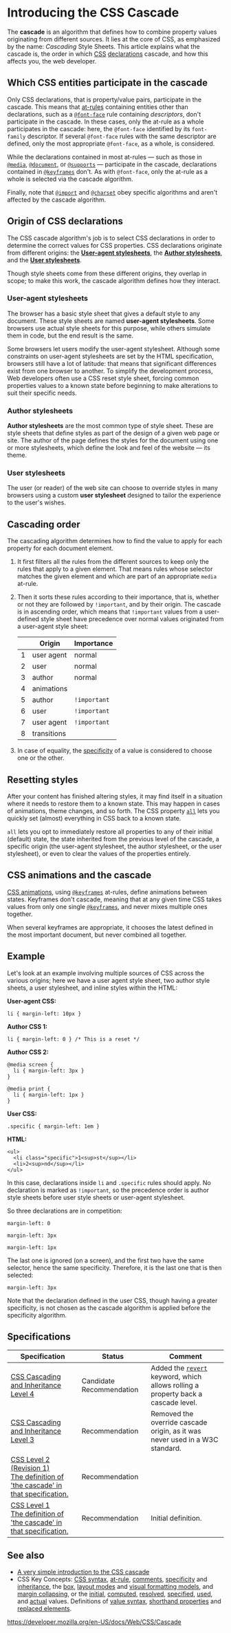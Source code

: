 # Introducing the CSS Cascade

The **cascade** is an algorithm that defines how to combine property values originating from different sources. It lies at the core of CSS, as emphasized by the name: _Cascading_ Style Sheets. This article explains what the cascade is, the order in which [CSS](https://developer.mozilla.org/en-US/docs/Glossary/CSS) [declarations](https://developer.mozilla.org/en-US/docs/Web/API/CSSStyleDeclaration) cascade, and how this affects you, the web developer.

## Which CSS entities participate in the cascade

Only CSS declarations, that is property/value pairs, participate in the cascade. This means that [at-rules](at-rule) containing entities other than declarations, such as a [`@font-face`](@font-face) rule containing _descriptors_, don't participate in the cascade. In these cases, only the at-rule as a whole participates in the cascade: here, the `@font-face` identified by its `font-family` descriptor. If several `@font-face` rules with the same descriptor are defined, only the most appropriate `@font-face`, as a whole, is considered.

While the declarations contained in most at-rules — such as those in [`@media`](@media), [`@document`](@document), or [`@supports`](@supports) — participate in the cascade, declarations contained in [`@keyframes`](@keyframes) don't. As with `@font-face`, only the at-rule as a whole is selected via the cascade algorithm.

Finally, note that [`@import`](@import) and [`@charset`](@charset) obey specific algorithms and aren't affected by the cascade algorithm.

## Origin of CSS declarations

The CSS cascade algorithm's job is to select CSS declarations in order to determine the correct values for CSS properties. CSS declarations originate from different origins: the **[User-agent stylesheets](#user-agent_stylesheets)**, the **[Author stylesheets](#author_stylesheets)**, and the **[User stylesheets](#user_stylesheets)**.

Though style sheets come from these different origins, they overlap in scope; to make this work, the cascade algorithm defines how they interact.

### User-agent stylesheets

The browser has a basic style sheet that gives a default style to any document. These style sheets are named **user-agent stylesheets**. Some browsers use actual style sheets for this purpose, while others simulate them in code, but the end result is the same.

Some browsers let users modify the user-agent stylesheet. Although some constraints on user-agent stylesheets are set by the HTML specification, browsers still have a lot of latitude: that means that significant differences exist from one browser to another. To simplify the development process, Web developers often use a CSS reset style sheet, forcing common properties values to a known state before beginning to make alterations to suit their specific needs.

### Author stylesheets

**Author stylesheets** are the most common type of style sheet. These are style sheets that define styles as part of the design of a given web page or site. The author of the page defines the styles for the document using one or more stylesheets, which define the look and feel of the website — its theme.

### User stylesheets

The user (or reader) of the web site can choose to override styles in many browsers using a custom **user stylesheet** designed to tailor the experience to the user's wishes.

## Cascading order

The cascading algorithm determines how to find the value to apply for each property for each document element.

1.  It first filters all the rules from the different sources to keep only the rules that apply to a given element. That means rules whose selector matches the given element and which are part of an appropriate `media` at-rule.
2.  Then it sorts these rules according to their importance, that is, whether or not they are followed by `!important`, and by their origin. The cascade is in ascending order, which means that `!important` values from a user-defined style sheet have precedence over normal values originated from a user-agent style sheet:
    <table><thead><tr class="header"><th></th><th>Origin</th><th>Importance</th></tr></thead><tbody><tr class="odd"><td>1</td><td>user agent</td><td>normal</td></tr><tr class="even"><td>2</td><td>user</td><td>normal</td></tr><tr class="odd"><td>3</td><td>author</td><td>normal</td></tr><tr class="even"><td>4</td><td>animations</td><td></td></tr><tr class="odd"><td>5</td><td>author</td><td><code>!important</code></td></tr><tr class="even"><td>6</td><td>user</td><td><code>!important</code></td></tr><tr class="odd"><td>7</td><td>user agent</td><td><code>!important</code></td></tr><tr class="even"><td>8</td><td>transitions</td><td></td></tr></tbody></table>

3.  In case of equality, the [specificity](specificity) of a value is considered to choose one or the other.

## Resetting styles

After your content has finished altering styles, it may find itself in a situation where it needs to restore them to a known state. This may happen in cases of animations, theme changes, and so forth. The CSS property [`all`](all) lets you quickly set (almost) everything in CSS back to a known state.

`all` lets you opt to immediately restore all properties to any of their initial (default) state, the state inherited from the previous level of the cascade, a specific origin (the user-agent stylesheet, the author stylesheet, or the user stylesheet), or even to clear the values of the properties entirely.

## CSS animations and the cascade

[CSS animations](css_animations), using [`@keyframes`](@keyframes) at-rules, define animations between states. Keyframes don't cascade, meaning that at any given time CSS takes values from only one single [`@keyframes`](@keyframes), and never mixes multiple ones together.

When several keyframes are appropriate, it chooses the latest defined in the most important document, but never combined all together.

## Example

Let's look at an example involving multiple sources of CSS across the various origins; here we have a user agent style sheet, two author style sheets, a user stylesheet, and inline styles within the HTML:

**User-agent CSS:**

    li { margin-left: 10px }

**Author CSS 1:**

    li { margin-left: 0 } /* This is a reset */

**Author CSS 2:**

    @media screen {
      li { margin-left: 3px }
    }

    @media print {
      li { margin-left: 1px }
    }

**User CSS:**

    .specific { margin-left: 1em }

**HTML:**

    <ul>
      <li class="specific">1<sup>st</sup></li>
      <li>2<sup>nd</sup></li>
    </ul>

In this case, declarations inside `li` and `.specific` rules should apply. No declaration is marked as `!important`, so the precedence order is author style sheets before user style sheets or user-agent stylesheet.

So three declarations are in competition:

    margin-left: 0

    margin-left: 3px

    margin-left: 1px

The last one is ignored (on a screen), and the first two have the same selector, hence the same specificity. Therefore, it is the last one that is then selected:

    margin-left: 3px

Note that the declaration defined in the user CSS, though having a greater specificity, is not chosen as the cascade algorithm is applied before the specificity algorithm.

## Specifications

<table><thead><tr class="header"><th>Specification</th><th>Status</th><th>Comment</th></tr></thead><tbody><tr class="odd"><td><a href="https://drafts.csswg.org/css-cascade/">CSS Cascading and Inheritance Level 4</a></td><td><span class="spec-cr">Candidate Recommendation</span></td><td>Added the <a href="revert"><code>revert</code></a> keyword, which allows rolling a property back a cascade level.</td></tr><tr class="even"><td><a href="https://drafts.csswg.org/css-cascade-3/">CSS Cascading and Inheritance Level 3</a></td><td><span class="spec-rec">Recommendation</span></td><td>Removed the override cascade origin, as it was never used in a W3C standard.</td></tr><tr class="odd"><td><a href="https://www.w3.org/TR/CSS2/cascade.html">CSS Level 2 (Revision 1)<br />
<span class="small">The definition of 'the cascade' in that specification.</span></a></td><td><span class="spec-rec">Recommendation</span></td><td></td></tr><tr class="even"><td><a href="https://www.w3.org/TR/CSS1/#the-cascade">CSS Level 1<br />
<span class="small">The definition of 'the cascade' in that specification.</span></a></td><td><span class="spec-rec">Recommendation</span></td><td>Initial definition.</td></tr></tbody></table>

## See also

- [A very simple introduction to the CSS cascade](https://developer.mozilla.org/en-US/docs/Learn/CSS/Building_blocks/Cascade_and_inheritance)
- CSS Key Concepts: [CSS syntax](syntax), [at-rule](at-rule), [comments](comments), [specificity](specificity) and [inheritance](inheritance), the [box](css_box_model/introduction_to_the_css_box_model), [layout modes](layout_mode) and [visual formatting models](visual_formatting_model), and [margin collapsing](css_box_model/mastering_margin_collapsing), or the [initial](initial_value), [computed](computed_value), [resolved](resolved_value), [specified](specified_value), [used](used_value), and [actual](actual_value) values. Definitions of [value syntax](value_definition_syntax), [shorthand properties](shorthand_properties) and [replaced elements](replaced_element).

<a href="https://developer.mozilla.org/en-US/docs/Web/CSS/Cascade" class="_attribution-link">https://developer.mozilla.org/en-US/docs/Web/CSS/Cascade</a>

